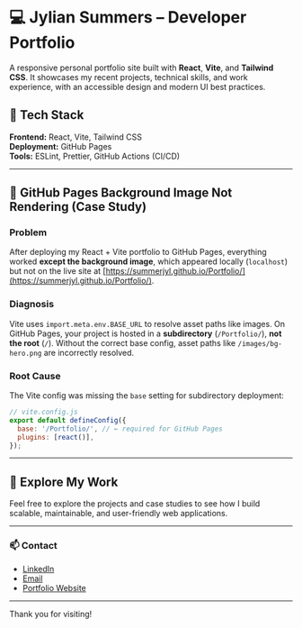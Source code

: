 # 💻 Jylian Summers – Developer Portfolio

A responsive personal portfolio site built with **React**, **Vite**, and **Tailwind CSS**. It showcases my recent projects, technical skills, and work experience, with an accessible design and modern UI best practices.

## 🔧 Tech Stack

**Frontend:** React, Vite, Tailwind CSS  
**Deployment:** GitHub Pages  
**Tools:** ESLint, Prettier, GitHub Actions (CI/CD) 

---

## 🐛 GitHub Pages Background Image Not Rendering (Case Study)

### Problem
After deploying my React + Vite portfolio to GitHub Pages, everything worked **except the background image**, which appeared locally (`localhost`) but not on the live site at [https://summerjyl.github.io/Portfolio/](https://summerjyl.github.io/Portfolio/).

### Diagnosis
Vite uses `import.meta.env.BASE_URL` to resolve asset paths like images. On GitHub Pages, your project is hosted in a **subdirectory** (`/Portfolio/`), **not the root** (`/`). Without the correct base config, asset paths like `/images/bg-hero.png` are incorrectly resolved.

### Root Cause
The Vite config was missing the `base` setting for subdirectory deployment:

```js
// vite.config.js
export default defineConfig({
  base: '/Portfolio/', // ← required for GitHub Pages
  plugins: [react()],
});
```
---
## 🚀 Explore My Work

Feel free to explore the projects and case studies to see how I build scalable, maintainable, and user-friendly web applications.

---

### 📫 Contact

- [LinkedIn](https://linkedin.com/in/your-linkedin-profile)  
- [Email](mailto:your.jylian_summers@yahoo.com)  
- [Portfolio Website](https://summerjyl.github.io/Portfolio/)  

---

Thank you for visiting!
